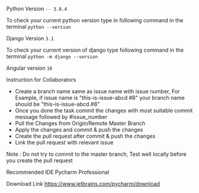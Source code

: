 Python Version ```-- 3.8.4```

To check your current python version type in following command in the terminal ```python --version```

Django Version ```3.1```

To check your current version of django type following command
in the terminal ```python -m django --version``` 

Angular version ```10```

Instruction for Collaborators 

*   Create a branch name same as issue name with issue number, For Example, if issue name is "this-is-issue-abcd #8" your branch name should be "this-is-issue-abcd.#8" 
*   Once you done the task commit the changes with most suitable commit message followed by #issue_number
*   Pull the Changes from Origin/Remote Master Branch 
*   Apply the changes and commit & push the changes 
*   Create the pull request after commit & push the changes
*   Link the pull request with relevant issue

Note : Do not try to commit to the master branch, Test well locally before you create the pull request

Recommended IDE Pycharm Professional 

Download Link https://www.jetbrains.com/pycharm/download